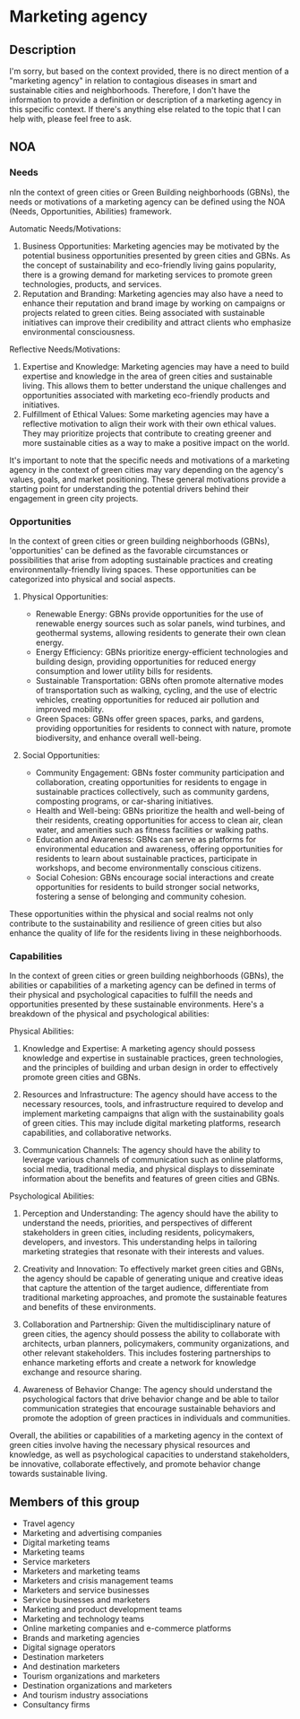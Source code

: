 # Marketing agency

## Description

I'm sorry, but based on the context provided, there is no direct mention of a "marketing agency" in relation to contagious diseases in smart and sustainable cities and neighborhoods. Therefore, I don't have the information to provide a definition or description of a marketing agency in this specific context. If there's anything else related to the topic that I can help with, please feel free to ask.

## NOA

### Needs

nIn the context of green cities or Green Building neighborhoods (GBNs), the needs or motivations of a marketing agency can be defined using the NOA (Needs, Opportunities, Abilities) framework. 

Automatic Needs/Motivations: 
1. Business Opportunities: Marketing agencies may be motivated by the potential business opportunities presented by green cities and GBNs. As the concept of sustainability and eco-friendly living gains popularity, there is a growing demand for marketing services to promote green technologies, products, and services.
2. Reputation and Branding: Marketing agencies may also have a need to enhance their reputation and brand image by working on campaigns or projects related to green cities. Being associated with sustainable initiatives can improve their credibility and attract clients who emphasize environmental consciousness.

Reflective Needs/Motivations:
1. Expertise and Knowledge: Marketing agencies may have a need to build expertise and knowledge in the area of green cities and sustainable living. This allows them to better understand the unique challenges and opportunities associated with marketing eco-friendly products and initiatives.
2. Fulfillment of Ethical Values: Some marketing agencies may have a reflective motivation to align their work with their own ethical values. They may prioritize projects that contribute to creating greener and more sustainable cities as a way to make a positive impact on the world.

It's important to note that the specific needs and motivations of a marketing agency in the context of green cities may vary depending on the agency's values, goals, and market positioning. These general motivations provide a starting point for understanding the potential drivers behind their engagement in green city projects.

### Opportunities

In the context of green cities or green building neighborhoods (GBNs), 'opportunities' can be defined as the favorable circumstances or possibilities that arise from adopting sustainable practices and creating environmentally-friendly living spaces. These opportunities can be categorized into physical and social aspects.

1. Physical Opportunities:
   - Renewable Energy: GBNs provide opportunities for the use of renewable energy sources such as solar panels, wind turbines, and geothermal systems, allowing residents to generate their own clean energy.
   - Energy Efficiency: GBNs prioritize energy-efficient technologies and building design, providing opportunities for reduced energy consumption and lower utility bills for residents.
   - Sustainable Transportation: GBNs often promote alternative modes of transportation such as walking, cycling, and the use of electric vehicles, creating opportunities for reduced air pollution and improved mobility.
   - Green Spaces: GBNs offer green spaces, parks, and gardens, providing opportunities for residents to connect with nature, promote biodiversity, and enhance overall well-being.

2. Social Opportunities:
   - Community Engagement: GBNs foster community participation and collaboration, creating opportunities for residents to engage in sustainable practices collectively, such as community gardens, composting programs, or car-sharing initiatives.
   - Health and Well-being: GBNs prioritize the health and well-being of their residents, creating opportunities for access to clean air, clean water, and amenities such as fitness facilities or walking paths.
   - Education and Awareness: GBNs can serve as platforms for environmental education and awareness, offering opportunities for residents to learn about sustainable practices, participate in workshops, and become environmentally conscious citizens.
   - Social Cohesion: GBNs encourage social interactions and create opportunities for residents to build stronger social networks, fostering a sense of belonging and community cohesion.

These opportunities within the physical and social realms not only contribute to the sustainability and resilience of green cities but also enhance the quality of life for the residents living in these neighborhoods.

### Capabilities

In the context of green cities or green building neighborhoods (GBNs), the abilities or capabilities of a marketing agency can be defined in terms of their physical and psychological capacities to fulfill the needs and opportunities presented by these sustainable environments. Here's a breakdown of the physical and psychological abilities:

Physical Abilities:
1. Knowledge and Expertise: A marketing agency should possess knowledge and expertise in sustainable practices, green technologies, and the principles of building and urban design in order to effectively promote green cities and GBNs.

2. Resources and Infrastructure: The agency should have access to the necessary resources, tools, and infrastructure required to develop and implement marketing campaigns that align with the sustainability goals of green cities. This may include digital marketing platforms, research capabilities, and collaborative networks.

3. Communication Channels: The agency should have the ability to leverage various channels of communication such as online platforms, social media, traditional media, and physical displays to disseminate information about the benefits and features of green cities and GBNs.

Psychological Abilities:
1. Perception and Understanding: The agency should have the ability to understand the needs, priorities, and perspectives of different stakeholders in green cities, including residents, policymakers, developers, and investors. This understanding helps in tailoring marketing strategies that resonate with their interests and values.

2. Creativity and Innovation: To effectively market green cities and GBNs, the agency should be capable of generating unique and creative ideas that capture the attention of the target audience, differentiate from traditional marketing approaches, and promote the sustainable features and benefits of these environments.

3. Collaboration and Partnership: Given the multidisciplinary nature of green cities, the agency should possess the ability to collaborate with architects, urban planners, policymakers, community organizations, and other relevant stakeholders. This includes fostering partnerships to enhance marketing efforts and create a network for knowledge exchange and resource sharing.

4. Awareness of Behavior Change: The agency should understand the psychological factors that drive behavior change and be able to tailor communication strategies that encourage sustainable behaviors and promote the adoption of green practices in individuals and communities.

Overall, the abilities or capabilities of a marketing agency in the context of green cities involve having the necessary physical resources and knowledge, as well as psychological capacities to understand stakeholders, be innovative, collaborate effectively, and promote behavior change towards sustainable living.

## Members of this group

* Travel agency
* Marketing and advertising companies
* Digital marketing teams
* Marketing teams
* Service marketers
* Marketers and marketing teams
* Marketers and crisis management teams
* Marketers and service businesses
* Service businesses and marketers
* Marketing and product development teams
* Marketing and technology teams
* Online marketing companies and e-commerce platforms
* Brands and marketing agencies
* Digital signage operators
* Destination marketers
* And destination marketers
* Tourism organizations and marketers
* Destination organizations and marketers
* And tourism industry associations
* Consultancy firms
